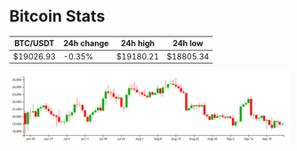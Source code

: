 # Bitcoin Stats

BTC/USDT|24h change|24h high|24h low|
|---|---|---|---|
|$19026.93|-0.35%|$19180.21|$18805.34|

<img src="./chart.svg">
